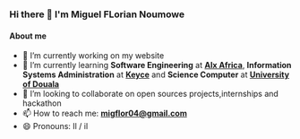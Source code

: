 ### Hi there 👋 I'm Miguel FLorian Noumowe


#### About me
- 🔭 I’m currently working on my website
- 🌱 I’m currently learning **Software Engineering** at [**Alx Africa**](https://www.alxafrica.com/), **Information Systems Administration** at [**Keyce**](https://keyce.fr/ecole-keyce/open-it/) and **Science Computer** at [**University of Douala**](https://www.univ-douala.cm/) 
- 👯 I’m looking to collaborate on open sources projects,internships and hackathon
- 📫 How to reach me: **migflor04@gmail.com**
- 😄 Pronouns: Il / il

<!--Here are some ideas to get you started:
- 🔭 I’m currently working on my website
- 🌱 I’m currently learning Software Engineering at Alx Africa,Information Systems Administration At Keyce and Science Computer at University of Douala 
- 👯 I’m looking to collaborate on open sources projects,internships and hackathon
- 🤔 I’m looking for help with ...
- 💬 Ask me about : ..
- 📫 How to reach me: migflor04@gmail.com
- 😄 Pronouns: Il / il
- ⚡ Fun fact: ...
- -->
